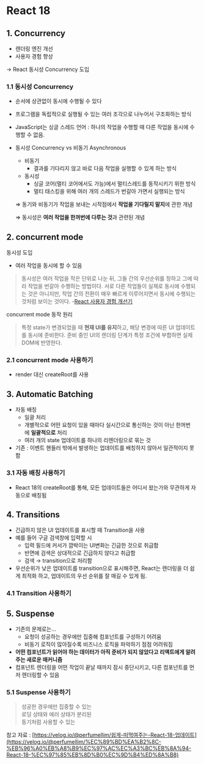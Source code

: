 # React 18

## 1. Concurrency

- 렌더링 엔진 개선
- 사용자 경험 향상

→ React 동시성 Concurrency 도입

### 1.1 동시성 Concurrency

- 순서에 상관없이 동시에 수행될 수 있다
- 프로그램을 독립적으로 실행될 수 있는 여러 조각으로 나누어서 구조화하는 방식
- JavaScript는 싱글 스레드 언어 : 하나의 작업을 수행할 때 다른 작업을 동시에 수행할 수 없음.
- 동시성 Concurrency vs 비동기 Asynchronous
    - 비동기
        - 결과를 기다리지 않고 바로 다음 작업을 실행할 수 있게 하는 방식
    - 동시성
        - 싱글 코어(멀티 코어에서도 가능)에서 멀티스레드를 동작시키기 위한 방식
        - 멀티 태스킹을 위해 여러 개의 스레드가 번갈아 가면서 실행되는 방식
    
    ⇒ 동기와 비동기가 작업을 보내는 시작점에서 **작업을 기다릴지 말지**에 관한 개념
    
    ⇒ 동시성은 **여러 작업을 한꺼번에 다루는 것**과 관련된 개념
    

## 2. concurrent mode

동시성 도입

- 여러 작업을 동시에 할 수 있음

> 동시성은 여러 작업을 작은 단위로 나눈 뒤, 그들 간의 우선순위를 정하고 그에 따라 작업을 번갈아 수행하는 방법이다. 서로 다른 작업들이 실제로 동시에 수행되는 것은 아니지만, 작업 간의 전환이 매우 빠르게 이루어지면서 동시에 수행되는 것처럼 보이는 것이다. -[React 사용자 경험 개선기](https://tecoble.techcourse.co.kr/post/2021-07-24-concurrent-mode/)
> 

concurrent mode 동작 원리

> 특정 state가 변경되었을 때 **현재 UI를 유지**하고, 해당 변경에 따른 UI 업데이트를 동시에 준비한다. 준비 중인 UI의 렌더링 단계가 특정 조건에 부합하면 실제 DOM에 반영한다.
> 

### 2.1 concurrent mode 사용하기

- render 대신 createRoot를 사용

## 3. Automatic Batching

- 자동 배칭
    - 일괄 처리
    - 개별적으로 어떤 요청이 있을 때마다 실시간으로 통신하는 것이 아닌 한꺼번에 **일괄적으로** 처리
    - 여러 개의 state 업데이트를 하나의 리렌더링으로 묶는 것
- 기존 : 이벤트 핸들러 밖에서 발생하는 업데이트를 배칭하지 않아서 일관적이지 못함


### 3.1 자동 배칭 사용하기

- React 18의 createRoot를 통해, 모든 업데이트들은 어디서 왔는가와 무관하게 자동으로 배칭됨

## 4. Transitions

- 긴급하지 않은 UI 업데이트를 표시할 때 Transition을 사용
- 예를 들어 구글 검색창에 입력할 시
    - 입력 필드에 커서가 깜박이는 UI변화는 긴급한 것으로 취급함
    - 반면에 검색은 상대적으로 긴급하지 않다고 취급함
    - 검색 → transition으로 처리함
- 우선순위가 낮은 업데이트를 transition으로 표시해주면, React는 렌더링을 더 쉽게 최적화 하고, 업데이트의 우선 순위를 잘 매길 수 있게 됨.

### 4.1 Transition 사용하기


## 5. Suspense

- 기존의 문제로는…
    - 요청이 성공하는 경우에만 집중해 컴포넌트를 구성하기 어려움
    - 비동기 로직이 많아질수록 비즈니스 로직을 파악하기 점점 어려워짐
- **어떤 컴포넌트가 읽어야 하는 데이터가 아직 준비가 되지 않았다고 리액트에게 알려주는 새로운 매커니즘**
- 컴포넌트 렌더링을 어떤 작업이 끝날 때까지 잠시 중단시키고, 다른 컴포넌트를 먼저 렌더링할 수 있음

### 5.1 Suspense 사용하기

> 성공한 경우에만 집중할 수 있는   
> 로딩 상태와 에러 상태가 분리된    
> 동기처럼 사용할 수 있는

참고 자료 : [https://velog.io/@perfumellim/쉽게-떠먹여주는-React-18-업데이트](https://velog.io/@perfumellim/%EC%89%BD%EA%B2%8C-%EB%96%A0%EB%A8%B9%EC%97%AC%EC%A3%BC%EB%8A%94-React-18-%EC%97%85%EB%8D%B0%EC%9D%B4%ED%8A%B8)